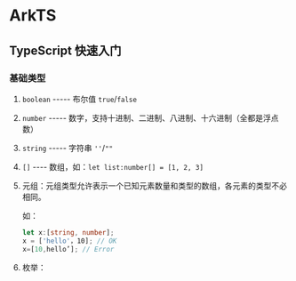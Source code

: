 # ArkTS

## TypeScript 快速入门

### 基础类型

1. `boolean` ----- 布尔值 `true`/`false`

2. `number` ----- 数字，支持十进制、二进制、八进制、十六进制（全都是浮点数）

3. `string` ----- 字符串 `''`/`""`

4. `[]` ---- 数组，如：`let list:number[] = [1, 2, 3]`

5. 元组：元组类型允许表示一个已知元素数量和类型的数组，各元素的类型不必相同。

   如：

   ```ts
   let x:[string, number]; 
   x = ['hello'，10]; // OK
   x=[10,hello’]; // Error
   ```

6. 枚举：
